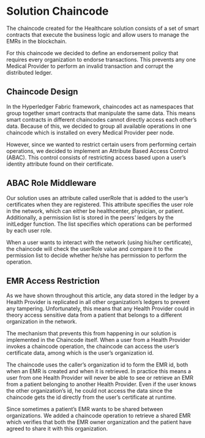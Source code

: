 # Solution Chaincode
The chaincode created for the Healthcare solution consists of a set of smart contracts that execute the business logic and allow users to manage the EMRs in the blockchain.

For this chaincode we decided to define an endorsement policy that requires every organization to endorse transactions. This prevents any one Medical Provider to perform an invalid transaction and corrupt the distributed ledger.

## Chaincode Design
In the Hyperledger Fabric framework, chaincodes act as namespaces that group together smart contracts that manipulate the same data. This means smart contracts in different chaincodes cannot directly access each other’s data. Because of this, we decided to group all available operations in one chaincode which is installed on every Medical Provider peer node. 

However, since we wanted to restrict certain users from performing certain operations, we decided to implement an Attribute Based Access Control (ABAC). This control consists of restricting access based upon a user’s identity attribute found on their certificate.

## ABAC Role Middleware
Our solution uses an attribute called userRole that is added to the user’s certificates when they are registered. This attribute specifies the user role in the network, which can either be healthcenter, physician, or patient. Additionally, a permission list is stored in the peers’ ledgers by the initLedger function. The list specifies which operations can be performed by each user role. 

When a user wants to interact with the network (using his/her certificate), the chaincode will check the userRole value and compare it to the permission list to decide whether he/she has permission to perform the operation. 

## EMR Access Restriction
As we have shown throughout this article, any data stored in the ledger by a Health Provider is replicated in all other organization’s ledgers to prevent any tampering. Unfortunately, this means that any Health Provider could in theory access sensitive data from a patient that belongs to a different organization in the network.

The mechanism that prevents this from happening in our solution is implemented in the Chaincode itself. When a user from a Health Provider invokes a chaincode operation, the chaincode can access the user’s certificate data, among which is the user’s organization id.

The chaincode uses the caller’s organization id to form the EMR id, both when an EMR is created and when it is retrieved. In practice this means a user from one Health Provider will never be able to see or retrieve an EMR from a patient belonging to another Health Provider. Even if the user knows the other organization’s id, he could not access the data since the chaincode gets the id directly from the user’s certificate at runtime.

Since sometimes a patient’s EMR wants to be shared between organizations. We added a chaincode operation to retrieve a shared EMR which verifies that both the EMR owner organization and the patient have agreed to share it with this organization.
